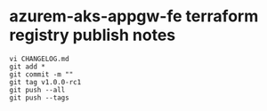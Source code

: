 # azurem-aks-appgw-fe terraform registry publish notes

```
vi CHANGELOG.md
git add *
git commit -m ""
git tag v1.0.0-rc1
git push --all
git push --tags
```
